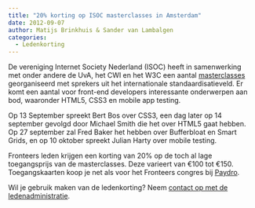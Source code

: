 ```yaml
---
title: "20% korting op ISOC masterclasses in Amsterdam"
date: 2012-09-07
author: Matijs Brinkhuis & Sander van Lambalgen
categories: 
  - Ledenkorting
---
```

De vereniging Internet Society Nederland (ISOC) heeft in samenwerking met onder andere de UvA, het CWI en het W3C een aantal [masterclasses](http://isoc.nl/activ/masterclasses.htm) georganiseerd met sprekers uit het internationale standaardisatieveld. Er komt een aantal voor front-end developers interessante onderwerpen aan bod, waaronder HTML5, CSS3 en mobile app testing.

Op 13 September spreekt Bert Bos over CSS3, een dag later op 14 september gevolgd door Michael Smith die het over HTML5 gaat hebben. Op 27 september zal Fred Baker het hebben over Bufferbloat en Smart Grids, en op 10 oktober spreekt Julian Harty over mobile testing.

Fronteers leden krijgen een korting van 20% op de toch al lage toegangsprijs van de masterclasses. Deze varieert van €100 tot €150. Toegangskaarten koop je net als voor het Fronteers congres bij [Paydro](https://masterclasses_2012.paydro.net/).

Wil je gebruik maken van de ledenkorting? Neem [contact op met de ledenadministratie](/contact#formulier-1).

